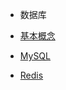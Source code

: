 <!-- docs/_sidebar.md -->

* 数据库

* [基本概念](database/%E5%9F%BA%E6%9C%AC%E6%A6%82%E5%BF%B5.md)
* [MySQL](database/MySQL.md)
* [Redis](database/Redis.md)